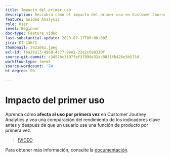 ```yaml
---
title: Impacto del primer uso
description: Descubra cómo el impacto del primer uso en Customer Journey Analytics muestra una comparación del rendimiento de los indicadores clave antes y después de que un usuario utilice una función de producto por primera vez.
feature: Guided Analysis
role: User
level: Beginner
doc-type: Feature Video
last-substantial-update: 2023-07-17T00:00:00Z
jira: KT-13671
thumbnail: 3421661.jpeg
exl-id: f6a26a13-4968-4c77-9ee2-22e2c0a8319f
source-git-commit: c3457bc3197fef37890e32ac8831fb426e3b575d
workflow-type: tm+mt
source-wordcount: '74'
ht-degree: 9%

---
```


# Impacto del primer uso

Aprenda cómo **afecta al uso por primera vez** en Customer Journey Analytics y vea una comparación del rendimiento de los indicadores clave antes y después de que un usuario use una función de producto por primera vez.

>[!VIDEO](https://video.tv.adobe.com/v/3421661/?learn=on)

Para obtener más información, consulte la [documentación](https://experienceleague.adobe.com/docs/analytics-platform/using/guided-analysis/impact/first-use.html?lang=es).
